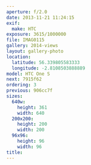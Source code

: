 ```yaml
---
aperture: f/2.0
date: 2013-11-21 11:24:15
exif:
  make: HTC
exposure: 3615/1000000
file: IMAG0115
gallery: 2014-views
layout: gallery-photo
location:
  latitude: 56.339805583333
  longitude: -2.8108503888889
model: HTC One S
next: 7915f62
ordering: 3
previous: 906cc7f
sizes:
  640w:
    height: 361
    width: 640
  200x200:
    height: 200
    width: 200
  96x96:
    height: 96
    width: 96
title: 
---
```

